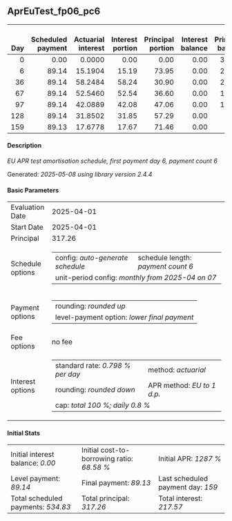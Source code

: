<h2>AprEuTest_fp06_pc6</h2>
<table>
    <thead style="vertical-align: bottom;">
        <th style="text-align: right;">Day</th>
        <th style="text-align: right;">Scheduled payment</th>
        <th style="text-align: right;">Actuarial interest</th>
        <th style="text-align: right;">Interest portion</th>
        <th style="text-align: right;">Principal portion</th>
        <th style="text-align: right;">Interest balance</th>
        <th style="text-align: right;">Principal balance</th>
        <th style="text-align: right;">Total actuarial interest</th>
        <th style="text-align: right;">Total interest</th>
        <th style="text-align: right;">Total principal</th>
    </thead>
    <tr style="text-align: right;">
        <td class="ci00">0</td>
        <td class="ci01" style="white-space: nowrap;">0.00</td>
        <td class="ci02">0.0000</td>
        <td class="ci03">0.00</td>
        <td class="ci04">0.00</td>
        <td class="ci05">0.00</td>
        <td class="ci06">317.26</td>
        <td class="ci07">0.0000</td>
        <td class="ci08">0.00</td>
        <td class="ci09">0.00</td>
    </tr>
    <tr style="text-align: right;">
        <td class="ci00">6</td>
        <td class="ci01" style="white-space: nowrap;">89.14</td>
        <td class="ci02">15.1904</td>
        <td class="ci03">15.19</td>
        <td class="ci04">73.95</td>
        <td class="ci05">0.00</td>
        <td class="ci06">243.31</td>
        <td class="ci07">15.1904</td>
        <td class="ci08">15.19</td>
        <td class="ci09">73.95</td>
    </tr>
    <tr style="text-align: right;">
        <td class="ci00">36</td>
        <td class="ci01" style="white-space: nowrap;">89.14</td>
        <td class="ci02">58.2484</td>
        <td class="ci03">58.24</td>
        <td class="ci04">30.90</td>
        <td class="ci05">0.00</td>
        <td class="ci06">212.41</td>
        <td class="ci07">73.4388</td>
        <td class="ci08">73.43</td>
        <td class="ci09">104.85</td>
    </tr>
    <tr style="text-align: right;">
        <td class="ci00">67</td>
        <td class="ci01" style="white-space: nowrap;">89.14</td>
        <td class="ci02">52.5460</td>
        <td class="ci03">52.54</td>
        <td class="ci04">36.60</td>
        <td class="ci05">0.00</td>
        <td class="ci06">175.81</td>
        <td class="ci07">125.9848</td>
        <td class="ci08">125.97</td>
        <td class="ci09">141.45</td>
    </tr>
    <tr style="text-align: right;">
        <td class="ci00">97</td>
        <td class="ci01" style="white-space: nowrap;">89.14</td>
        <td class="ci02">42.0889</td>
        <td class="ci03">42.08</td>
        <td class="ci04">47.06</td>
        <td class="ci05">0.00</td>
        <td class="ci06">128.75</td>
        <td class="ci07">168.0737</td>
        <td class="ci08">168.05</td>
        <td class="ci09">188.51</td>
    </tr>
    <tr style="text-align: right;">
        <td class="ci00">128</td>
        <td class="ci01" style="white-space: nowrap;">89.14</td>
        <td class="ci02">31.8502</td>
        <td class="ci03">31.85</td>
        <td class="ci04">57.29</td>
        <td class="ci05">0.00</td>
        <td class="ci06">71.46</td>
        <td class="ci07">199.9239</td>
        <td class="ci08">199.90</td>
        <td class="ci09">245.80</td>
    </tr>
    <tr style="text-align: right;">
        <td class="ci00">159</td>
        <td class="ci01" style="white-space: nowrap;">89.13</td>
        <td class="ci02">17.6778</td>
        <td class="ci03">17.67</td>
        <td class="ci04">71.46</td>
        <td class="ci05">0.00</td>
        <td class="ci06">0.00</td>
        <td class="ci07">217.6017</td>
        <td class="ci08">217.57</td>
        <td class="ci09">317.26</td>
    </tr>
</table>
<h4>Description</h4>
<p><i>EU APR test amortisation schedule, first payment day 6, payment count 6</i></p>
<p>Generated: <i>2025-05-08 using library version 2.4.4</i></p>
<h4>Basic Parameters</h4>
<table>
    <tr>
        <td>Evaluation Date</td>
        <td>2025-04-01</td>
    </tr>
    <tr>
        <td>Start Date</td>
        <td>2025-04-01</td>
    </tr>
    <tr>
        <td>Principal</td>
        <td>317.26</td>
    </tr>
    <tr>
        <td>Schedule options</td>
        <td>
            <table>
                <tr>
                    <td>config: <i>auto-generate schedule</i></td>
                    <td>schedule length: <i><i>payment count</i> 6</i></td>
                </tr>
                <tr>
                    <td colspan="2" style="white-space: nowrap;">unit-period config: <i>monthly from 2025-04 on 07</i></td>
                </tr>
            </table>
        </td>
    </tr>
    <tr>
        <td>Payment options</td>
        <td>
            <table>
                <tr>
                    <td>rounding: <i>rounded up</i></td>
                </tr>
                <tr>
                    <td>level-payment option: <i>lower&nbsp;final&nbsp;payment</i></td>
                </tr>
            </table>
        </td>
    </tr>
    <tr>
        <td>Fee options</td>
        <td>no fee
        </td>
    </tr>
    <tr>
        <td>Interest options</td>
        <td>
            <table>
                <tr>
                    <td>standard rate: <i>0.798 % per day</i></td>
                    <td>method: <i>actuarial</i></td>
                </tr>
                <tr>
                    <td>rounding: <i>rounded down</i></td>
                    <td>APR method: <i>EU to 1 d.p.</i></td>
                </tr>
                <tr>
                    <td colspan="2">cap: <i>total 100 %; daily 0.8 %</td>
                </tr>
            </table>
        </td>
    </tr>
</table>
<h4>Initial Stats</h4>
<table>
    <tr>
        <td>Initial interest balance: <i>0.00</i></td>
        <td>Initial cost-to-borrowing ratio: <i>68.58 %</i></td>
        <td>Initial APR: <i>1287 %</i></td>
    </tr>
    <tr>
        <td>Level payment: <i>89.14</i></td>
        <td>Final payment: <i>89.13</i></td>
        <td>Last scheduled payment day: <i>159</i></td>
    </tr>
    <tr>
        <td>Total scheduled payments: <i>534.83</i></td>
        <td>Total principal: <i>317.26</i></td>
        <td>Total interest: <i>217.57</i></td>
    </tr>
</table>